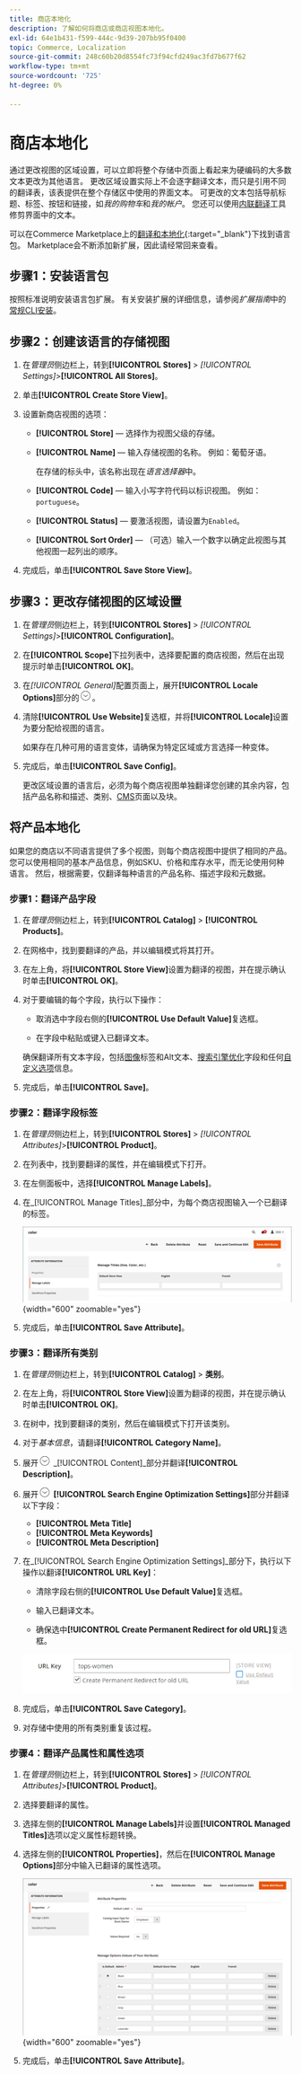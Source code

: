 ```yaml
---
title: 商店本地化
description: 了解如何将商店或商店视图本地化。
exl-id: 64e1b431-f599-444c-9d39-207bb95f0400
topic: Commerce, Localization
source-git-commit: 248c60b20d8554fc73f94cfd249ac3fd7b677f62
workflow-type: tm+mt
source-wordcount: '725'
ht-degree: 0%

---
```


# 商店本地化

通过更改视图的区域设置，可以立即将整个存储中页面上看起来为硬编码的大多数文本更改为其他语言。 更改区域设置实际上不会逐字翻译文本，而只是引用不同的翻译表，该表提供在整个存储区中使用的界面文本。 可更改的文本包括导航标题、标签、按钮和链接，如&#x200B;_我的购物车_&#x200B;和&#x200B;_我的帐户_。 您还可以使用[内联翻译](../configuration-reference/advanced/developer.md)工具修剪界面中的文本。

可以在Commerce Marketplace上的[翻译和本地化][1]{:target="_blank"}下找到语言包。 Marketplace会不断添加新扩展，因此请经常回来查看。

## 步骤1：安装语言包

按照标准说明安装语言包扩展。 有关安装扩展的详细信息，请参阅&#x200B;_扩展指南_&#x200B;中的[常规CLI安装][2]。

## 步骤2：创建该语言的存储视图

1. 在&#x200B;_管理员_&#x200B;侧边栏上，转到&#x200B;**[!UICONTROL Stores]** > _[!UICONTROL Settings]_>**[!UICONTROL All Stores]**。

1. 单击&#x200B;**[!UICONTROL Create Store View]**。

1. 设置新商店视图的选项：

   - **[!UICONTROL Store]** — 选择作为视图父级的存储。

   - **[!UICONTROL Name]** — 输入存储视图的名称。 例如：葡萄牙语。

     在存储的标头中，该名称出现在&#x200B;_语言选择器_&#x200B;中。

   - **[!UICONTROL Code]** — 输入小写字符代码以标识视图。 例如： `portuguese`。

   - **[!UICONTROL Status]** — 要激活视图，请设置为`Enabled`。

   - **[!UICONTROL Sort Order]** — （可选）输入一个数字以确定此视图与其他视图一起列出的顺序。

1. 完成后，单击&#x200B;**[!UICONTROL Save Store View]**。

## 步骤3：更改存储视图的区域设置

1. 在&#x200B;_管理员_&#x200B;侧边栏上，转到&#x200B;**[!UICONTROL Stores]** > _[!UICONTROL Settings]_>**[!UICONTROL Configuration]**。

1. 在&#x200B;**[!UICONTROL Scope]**&#x200B;下拉列表中，选择要配置的商店视图，然后在出现提示时单击&#x200B;**[!UICONTROL OK]**。

1. 在&#x200B;*[!UICONTROL General]*&#x200B;配置页面上，展开&#x200B;**[!UICONTROL Locale Options]**&#x200B;部分的![扩展选择器](../assets/icon-display-expand.png)。

1. 清除&#x200B;**[!UICONTROL Use Website]**&#x200B;复选框，并将&#x200B;**[!UICONTROL Locale]**&#x200B;设置为要分配给视图的语言。

   如果存在几种可用的语言变体，请确保为特定区域或方言选择一种变体。

1. 完成后，单击&#x200B;**[!UICONTROL Save Config]**。

   更改区域设置的语言后，必须为每个商店视图单独翻译您创建的其余内容，包括产品名称和描述、类别、[CMS](../content-design/page-translate.md)页面以及块。

## 将产品本地化

如果您的商店以不同语言提供了多个视图，则每个商店视图中提供了相同的产品。 您可以使用相同的基本产品信息，例如SKU、价格和库存水平，而无论使用何种语言。 然后，根据需要，仅翻译每种语言的产品名称、描述字段和元数据。

### 步骤1：翻译产品字段

1. 在&#x200B;_管理员_&#x200B;侧边栏上，转到&#x200B;**[!UICONTROL Catalog]** > **[!UICONTROL Products]**。

1. 在网格中，找到要翻译的产品，并以编辑模式将其打开。

1. 在左上角，将&#x200B;**[!UICONTROL Store View]**&#x200B;设置为翻译的视图，并在提示确认时单击&#x200B;**[!UICONTROL OK]**。

1. 对于要编辑的每个字段，执行以下操作：

   - 取消选中字段右侧的&#x200B;**[!UICONTROL Use Default Value]**&#x200B;复选框。

   - 在字段中粘贴或键入已翻译文本。

   确保翻译所有文本字段，包括[图像](../catalog/catalog-images-video.md)标签和Alt文本、[搜索引擎优化](../catalog/product-search-engine-optimization.md)字段和任何[自定义选项](../catalog/settings-advanced-custom-options.md)信息。

1. 完成后，单击&#x200B;**[!UICONTROL Save]**。

### 步骤2：翻译字段标签

1. 在&#x200B;_管理员_&#x200B;侧边栏上，转到&#x200B;**[!UICONTROL Stores]** > _[!UICONTROL Attributes]_>**[!UICONTROL Product]**。

1. 在列表中，找到要翻译的属性，并在编辑模式下打开。

1. 在左侧面板中，选择&#x200B;**[!UICONTROL Manage Labels]**。

1. 在&#x200B;_[!UICONTROL Manage Titles]_部分中，为每个商店视图输入一个已翻译的标签。

   ![输入翻译的标签](./assets/product-attribute-labels-translate.png){width="600" zoomable="yes"}

1. 完成后，单击&#x200B;**[!UICONTROL Save Attribute]**。

### 步骤3：翻译所有类别

1. 在&#x200B;_管理员_&#x200B;侧边栏上，转到&#x200B;**[!UICONTROL Catalog]** > **类别**。

1. 在左上角，将&#x200B;**[!UICONTROL Store View]**&#x200B;设置为翻译的视图，并在提示确认时单击&#x200B;**[!UICONTROL OK]**。

1. 在树中，找到要翻译的类别，然后在编辑模式下打开该类别。

1. 对于&#x200B;_基本信息_，请翻译&#x200B;**[!UICONTROL Category Name]**。

1. 展开![扩展选择器](../assets/icon-display-expand.png) _[!UICONTROL Content]_部分并翻译&#x200B;**[!UICONTROL Description]**。

1. 展开![扩展选择器](../assets/icon-display-expand.png) **[!UICONTROL Search Engine Optimization Settings]**&#x200B;部分并翻译以下字段：

   - **[!UICONTROL Meta Title]**
   - **[!UICONTROL Meta Keywords]**
   - **[!UICONTROL Meta Description]**

1. 在&#x200B;_[!UICONTROL Search Engine Optimization Settings]_部分下，执行以下操作以翻译&#x200B;**[!UICONTROL URL Key]**：

   - 清除字段右侧的&#x200B;**[!UICONTROL Use Default Value]**&#x200B;复选框。

   - 输入已翻译文本。

   - 确保选中&#x200B;**[!UICONTROL Create Permanent Redirect for old URL]**&#x200B;复选框。

   ![翻译URL键](./assets/category-translate-url-key.png)

1. 完成后，单击&#x200B;**[!UICONTROL Save Category]**。

1. 对存储中使用的所有类别重复该过程。

### 步骤4：翻译产品属性和属性选项

1. 在&#x200B;_管理员_&#x200B;侧边栏上，转到&#x200B;**[!UICONTROL Stores]** > _[!UICONTROL Attributes]_>**[!UICONTROL Product]**。

1. 选择要翻译的属性。

1. 选择左侧的&#x200B;**[!UICONTROL Manage Labels]**&#x200B;并设置&#x200B;**[!UICONTROL Managed Titles]**&#x200B;选项以定义属性标题转换。

1. 选择左侧的&#x200B;**[!UICONTROL Properties]**，然后在&#x200B;**[!UICONTROL Manage Options]**&#x200B;部分中输入已翻译的属性选项。

   ![管理选项](./assets/manage-option-tab.png){width="600" zoomable="yes"}

1. 完成后，单击&#x200B;**[!UICONTROL Save Attribute]**。


[1]: https://marketplace.magento.com/extensions/content-customizations/translations-localization.html
[2]: https://experienceleague.adobe.com/docs/commerce-operations/installation-guide/tutorials/extensions.html
